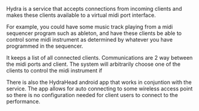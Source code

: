 Hydra is a service that accepts connections from incoming clients and makes
these clients available to a virtual midi port interface.

For example, you could have some music track playing from a midi sequencer 
program such as ableton, and have these clients be able to control some 
midi instrument as determined by whatever you have programmed in the 
sequencer.

It keeps a list of all connected clients.
Communications are 2 way between the midi ports and client.
The system will arbitrarily choose one of the clients to control the midi
instrument if 



There is also the HydraHead android app that works in conjuntion with the 
service. The app allows for auto connecting to some wireless access
point so there is no configuration needed for client users to connect to
the performance.
